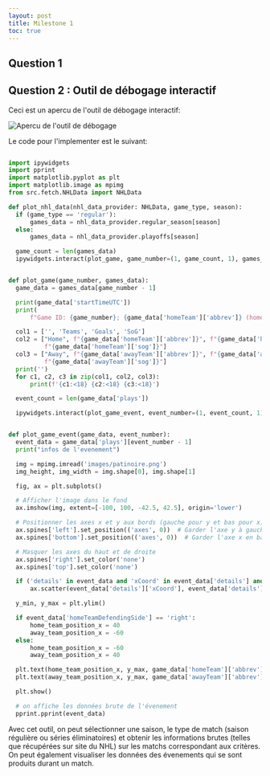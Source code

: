 ```yaml
---
layout: post
title: Milestone 1
toc: true
---
```


## Question 1

## Question 2 : Outil de débogage interactif

Ceci est un apercu de l'outil de débogage interactif:

![Apercu de l'outil de débogage](/public/debugging-tool.png)

Le code pour l'implementer est le suivant:

  ```python

import ipywidgets
import pprint
import matplotlib.pyplot as plt
import matplotlib.image as mpimg
from src.fetch.NHLData import NHLData

def plot_nhl_data(nhl_data_provider: NHLData, game_type, season):
    if (game_type == 'regular'):
        games_data = nhl_data_provider.regular_season[season]
    else:
        games_data = nhl_data_provider.playoffs[season]

    game_count = len(games_data)
    ipywidgets.interact(plot_game, game_number=(1, game_count, 1), games_data=ipywidgets.fixed(games_data))


def plot_game(game_number, games_data):
    game_data = games_data[game_number - 1]

    print(game_data['startTimeUTC'])
    print(
        f"Game ID: {game_number}; {game_data['homeTeam']['abbrev']} (home) vs {game_data['awayTeam']['abbrev']} (away)")

    col1 = ['', 'Teams', 'Goals', 'SoG']
    col2 = ["Home", f"{game_data['homeTeam']['abbrev']}", f"{game_data['homeTeam']['score']}",
            f"{game_data['homeTeam']['sog']}"]
    col3 = ["Away", f"{game_data['awayTeam']['abbrev']}", f"{game_data['awayTeam']['score']}",
            f"{game_data['awayTeam']['sog']}"]
    print('')
    for c1, c2, c3 in zip(col1, col2, col3):
        print(f'{c1:<18} {c2:<18} {c3:<18}')

    event_count = len(game_data['plays'])

    ipywidgets.interact(plot_game_event, event_number=(1, event_count, 1), game_data=ipywidgets.fixed(game_data))


def plot_game_event(game_data, event_number):
    event_data = game_data['plays'][event_number - 1]
    print("infos de l'evenement")

    img = mpimg.imread('images/patinoire.png')
    img_height, img_width = img.shape[0], img.shape[1]

    fig, ax = plt.subplots()

    # Afficher l'image dans le fond
    ax.imshow(img, extent=[-100, 100, -42.5, 42.5], origin='lower')

    # Positionner les axes x et y aux bords (gauche pour y et bas pour x)
    ax.spines['left'].set_position(('axes', 0))  # Garder l'axe y à gauche
    ax.spines['bottom'].set_position(('axes', 0))  # Garder l'axe x en bas

    # Masquer les axes du haut et de droite
    ax.spines['right'].set_color('none')
    ax.spines['top'].set_color('none')

    if ('details' in event_data and 'xCoord' in event_data['details'] and 'yCoord' in event_data['details']):
        ax.scatter(event_data['details']['xCoord'], event_data['details']['yCoord'], color="blue", s=100, zorder=5)

    y_min, y_max = plt.ylim()

    if event_data['homeTeamDefendingSide'] == 'right':
        home_team_position_x = 40
        away_team_position_x = -60
    else:
        home_team_position_x = -60
        away_team_position_x = 40

    plt.text(home_team_position_x, y_max, game_data['homeTeam']['abbrev'], fontsize=12, verticalalignment='bottom')
    plt.text(away_team_position_x, y_max, game_data['awayTeam']['abbrev'], fontsize=12, verticalalignment='bottom')

    plt.show()

    # on affiche les données brute de l'évenement
    pprint.pprint(event_data)

  ```

Avec cet outil, on peut sélectionner une saison, le type de match (saison régulière ou séries éliminatoires)
et obtenir les informations brutes (telles que récupérées sur site du NHL) sur les matchs correspondant aux critères. On peut 
également visualiser les données des évenements qui se sont produits durant un match.


